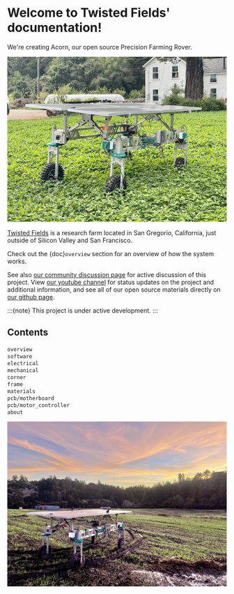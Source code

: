 # Welcome to Twisted Fields' documentation!

We're creating Acorn, our open source Precision Farming Rover.

<img src="images/acorn.jpeg" alt="A photo showing Acorn in the grass." width="1200">

[Twisted Fields](https://www.twistedfields.com/) is a research farm located in
San Gregorio, California, just outside of Silicon Valley and San Francisco.

Check out the {doc}`overview` section for an overview of how the system works.

See also [our community discussion page](https://community.twistedfields.com/) for active discussion of this project. View [our youtube channel](https://www.youtube.com/@twistedfields) for status updates on the project and additional information, and see all of our open source materials directly on [our github page](https://github.com/Twisted-Fields/).

:::{note}
This project is under active development.
:::

## Contents

```{toctree}
overview
software
electrical
mechanical
corner
frame
materials
pcb/motherboard
pcb/motor_controller
about
```

 <img src="images/sunset.jpeg" alt="A photo showing Acorn under the sunset." width="1200">
